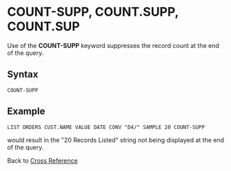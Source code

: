 # COUNT-SUPP, COUNT.SUPP, COUNT.SUP

<PageHeader />

Use of the **COUNT-SUPP** keyword suppresses the record count at the end of the query.

## Syntax

```
COUNT-SUPP
```

## Example

```
LIST ORDERS CUST.NAME VALUE DATE CONV "D4/" SAMPLE 20 COUNT-SUPP
```

would result in the "20 Records Listed" string not being displayed at the end of the query.

Back to [Cross Reference](./../README.md)

<PageFooter />
